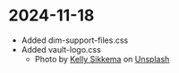 
# 2024-11-18
- Added dim-support-files.css
- Added vault-logo.css
	- Photo by [Kelly Sikkema](https://unsplash.com/@kellysikkema?utm_content=creditCopyText&utm_medium=referral&utm_source=unsplash) on [Unsplash](https://unsplash.com/photos/woman-holding-baby-beside-man-smiling-WvVyudMd1Es?utm_content=creditCopyText&utm_medium=referral&utm_source=unsplash)
